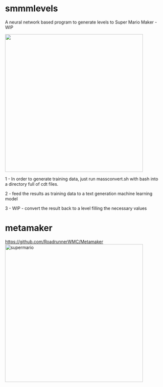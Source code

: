 # smmmlevels
A neural network based program to generate levels to Super Mario Maker - WIP


<img src="https://user-images.githubusercontent.com/289994/53910421-e956b280-40a7-11e9-936d-23d2508ee5f8.jpg" width="450">

1 - In order to generate training data, just run massconvert.sh with bash into a directory full of cdt files.

2 - feed the results as training data to a text generation machine learning model

3 - WIP - convert the result back to a level filling the necessary values


# metamaker     
https://github.com/RoadrunnerWMC/Metamaker     
<img width="450" alt="supermario" src="https://user-images.githubusercontent.com/289994/53910669-81549c00-40a8-11e9-91dc-f4d8e0960dac.png">


